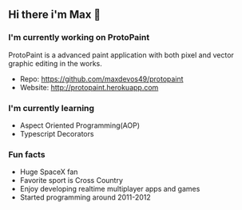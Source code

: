 ## Hi there i'm Max 👋

### I'm currently working on ProtoPaint
ProtoPaint is a advanced paint application with both pixel and vector graphic editing in the works.
- Repo: https://github.com/maxdevos49/protopaint
- Website: http://protopaint.herokuapp.com

### I'm currently learning
- Aspect Oriented Programming(AOP)
- Typescript Decorators

### Fun facts
- Huge SpaceX fan
- Favorite sport is Cross Country
- Enjoy developing realtime multiplayer apps and games
- Started programming around 2011-2012

<!--
**maxdevos49/maxdevos49** is a ✨ _special_ ✨ repository because its `README.md` (this file) appears on your GitHub profile.

Here are some ideas to get you started:

- 🔭 I’m currently working on ...
- 🌱 I’m currently learning ...
- 👯 I’m looking to collaborate on ...
- 🤔 I’m looking for help with ...
- 💬 Ask me about ...
- 📫 How to reach me: ...
- 😄 Pronouns: ...
- ⚡ Fun fact: ...
-->
